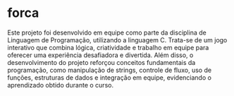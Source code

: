 # forca
Este projeto foi desenvolvido em equipe como parte da disciplina de Linguagem de Programação, utilizando a linguagem C. Trata-se de um jogo interativo que combina lógica, criatividade e trabalho em equipe para oferecer uma experiência desafiadora e divertida.
Além disso, o desenvolvimento do projeto reforçou conceitos fundamentais da programação, como manipulação de strings, controle de fluxo, uso de funções, estruturas de dados e integração em equipe, evidenciando o aprendizado obtido durante o curso.
